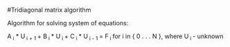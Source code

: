 #Tridiagonal matrix algorithm

Algorithm for solving system of equations:

A<sub> i</sub> * U<sub> i + 1 </sub> + B<sub> i </sub> * U<sub> i </sub> + C<sub> i </sub> * U<sub> i - 1 </sub> = F<sub> i </sub> for i in { 0 . . . N }, where U<sub> i </sub> - unknown